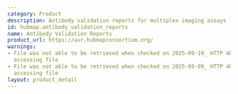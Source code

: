 ```yaml
---
category: Product
description: Antibody validation reports for multiplex imaging assays
id: hubmap.antibody_validation_reports
name: Antibody Validation Reports
product_url: https://avr.hubmapconsortium.org/
warnings:
- File was not able to be retrieved when checked on 2025-09-10_ HTTP 401 error when
  accessing file
- File was not able to be retrieved when checked on 2025-09-09_ HTTP 401 error when
  accessing file
layout: product_detail
---
```

